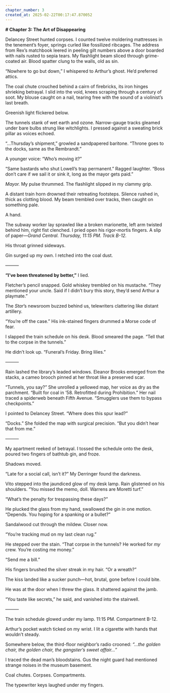 ```yaml
---
chapter_number: 3
created_at: 2025-02-22T00:17:47.870052
---
```

**# Chapter 3: The Art of Disappearing**  

Delancey Street hunted corpses. I counted twelve moldering mattresses in the tenement’s foyer, springs curled like fossilized ribcages. The address from Rex’s matchbook leered in peeling gilt numbers above a door boarded with nails rusted to sepia tears. My flashlight beam sliced through grime-coated air. Blood spatter clung to the walls, old as sin.  

“Nowhere to go but down,” I whispered to Arthur’s ghost. He’d preferred attics.  

The coal chute crouched behind a cairn of firebricks, its iron hinges shrieking betrayal. I slid into the void, knees scraping through a century of soot. My blouse caught on a nail, tearing free with the sound of a violinist’s last breath.  

Greenish light flickered below.  

The tunnels stank of wet earth and ozone. Narrow-gauge tracks gleamed under bare bulbs strung like witchlights. I pressed against a sweating brick pillar as voices echoed.  

“…Thursday’s shipment,” growled a sandpapered baritone. “Throne goes to the docks, same as the Rembrandt.”  

A younger voice: “Who’s moving it?”  

“Same bastards who shut Lowell’s trap permanent.” Ragged laughter. “Boss don’t care if we sail it or sink it, long as the mayor gets paid.”  

*Mayor.* My pulse thrummed. The flashlight slipped in my clammy grip.  

A distant train horn drowned their retreating footsteps. Silence rushed in, thick as clotting blood. My beam trembled over tracks, then caught on something pale.  

A hand.  

The subway worker lay sprawled like a broken marionette, left arm twisted behind him, right fist clenched. I pried open his rigor-mortis fingers. A slip of paper—*Grand Central. Thursday, 11:15 PM. Track B-12.*  

His throat grinned sideways.  

Gin surged up my own. I retched into the coal dust.  

———  

**“I’ve been threatened by better,”** I lied.  

Fletcher’s pencil snapped. Gold whiskey trembled on his mustache. “They mentioned your uncle. Said if I didn’t bury this story, they’d send Arthur a playmate.”  

The *Star*’s newsroom buzzed behind us, telewriters clattering like distant artillery.  

“You’re off the case.” His ink-stained fingers drummed a Morse code of fear.  

I slapped the train schedule on his desk. Blood smeared the page. “Tell that to the corpse in the tunnels.”  

He didn’t look up. “Funeral’s Friday. Bring lilies.”  

———  

Rain lashed the library’s leaded windows. Eleanor Brooks emerged from the stacks, a cameo brooch pinned at her throat like a preserved scar.  

“Tunnels, you say?” She unrolled a yellowed map, her voice as dry as the parchment. “Built for coal in ’58. Retrofitted during Prohibition.” Her nail traced a spiderweb beneath Fifth Avenue. “Smugglers use them to bypass checkpoints.”  

I pointed to Delancey Street. “Where does this spur lead?”  

“Docks.” She folded the map with surgical precision. “But you didn’t hear that from me.”  

———  

My apartment reeked of betrayal. I tossed the schedule onto the desk, poured two fingers of bathtub gin, and froze.  

Shadows moved.  

“Late for a social call, isn’t it?” My Derringer found the darkness.  

Vito stepped into the jaundiced glow of my desk lamp. Rain glistened on his shoulders. “You missed the memo, doll. Warrens are Moretti turf.”  

“What’s the penalty for trespassing these days?”  

He plucked the glass from my hand, swallowed the gin in one motion. “Depends. You hoping for a spanking or a bullet?”  

Sandalwood cut through the mildew. Closer now.  

“You’re tracking mud on my last clean rug.”  

He stepped over the stain. “That corpse in the tunnels? He worked for *my* crew. You’re costing me money.”  

“Send me a bill.”  

His fingers brushed the silver streak in my hair. “Or a wreath?”  

The kiss landed like a sucker punch—hot, brutal, gone before I could bite.  

He was at the door when I threw the glass. It shattered against the jamb.  

“You taste like secrets,” he said, and vanished into the stairwell.  

———  

The train schedule glowed under my lamp. 11:15 PM. Compartment B-12.  

Arthur’s pocket watch ticked on my wrist. I lit a cigarette with hands that wouldn’t steady.  

Somewhere below, the third-floor neighbor’s radio crooned: *“…the golden chair, the golden chair, the gangster’s sweet affair…”*  

I traced the dead man’s bloodstains. Gus the night guard had mentioned strange noises in the museum basement.  

Coal chutes. Corpses. Compartments.  

The typewriter keys laughed under my fingers.